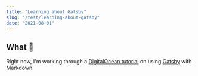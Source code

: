 ```yaml
---
title: "Learning about Gatsby"
slug: "/test/learning-about-gatsby"
date: "2021-08-01"
---
```


## What 🦖

Right now, I'm working through a [DigitalOcean tutorial](https://www.digitalocean.com/community/tutorials) on using [Gatsby](https://www.gatsbyjs.com/) with Markdown.
